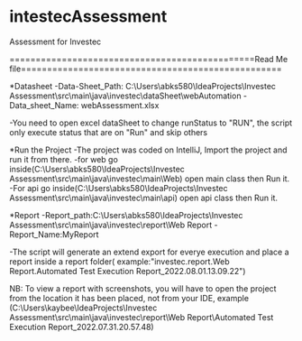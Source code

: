 # intestecAssessment
Assessment for Investec

===============================================Read Me file==================================================


*Datasheet
-Data-Sheet_Path: C:\Users\abks580\IdeaProjects\Investec Assessment\src\main\java\investec\dataSheet\webAutomation
-Data_sheet_Name: webAssessment.xlsx

-You need to open excel dataSheet to change runStatus to "RUN", the script only execute status that are on "Run" and skip others

*Run the Project
-The project was coded on IntelliJ, Import the project and run it from there.
-for web go inside(C:\Users\abks580\IdeaProjects\Investec Assessment\src\main\java\investec\main\Web) open main class then Run it.
-For api go inside(C:\Users\abks580\IdeaProjects\Investec Assessment\src\main\java\investec\main\api) open api class then Run it.

*Report
-Report_path:C:\Users\abks580\IdeaProjects\Investec Assessment\src\main\java\investec\report\Web Report
-Report_Name:MyReport

-The script will generate an extend export for everye execution and place a report inside a report folder( example:"investec.report.Web Report.Automated Test Execution Report_2022.08.01.13.09.22")

NB: To view a report with screenshots, you will have to open the project from the location it has been placed, not from your IDE, example (C:\Users\kaybee\IdeaProjects\Investec Assessment\src\main\java\investec\report\Web Report\Automated Test Execution Report_2022.07.31.20.57.48)
